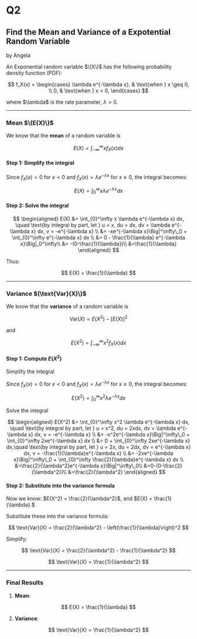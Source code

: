 # Q2
## Find the Mean and Variance of a Expotential Random Variable
by Angela

An Exponential random variable $\(X\)$ has the following probability density function (PDF):

$$
f_X(x) = 
\begin{cases}
\lambda e^{-\lambda x}, & \text{when } x \geq 0, \\
0, & \text{when } x < 0,
\end{cases}
$$

where $\lambda\$ is the rate parameter, $\lambda > 0$.

---

### Mean $\(E(X)\)$

We know that the **mean** of a random variable is

$$
E(X) = \int_{-\infty}^\infty x f_X(x) dx
$$

#### Step 1: Simplify the integral

Since $f_X(x) = 0$ for $x < 0$ and  $f_X(x) = \lambda e^{-\lambda x}$ for $x \geq 0$, the integral becomes:

$$
E(X) = \int_{0}^\infty x \lambda e^{-\lambda x} dx
$$

#### Step 2: Solve the integral

$$
\begin{aligned}
E(X) &= \int_{0}^\infty x \lambda e^{-\lambda x} dx, \quad \text{by integral by part, let } u = x,  du = dx,  dv = \lambda e^{-\lambda x} dx,  v = -e^{-\lambda x} \\
&= -xe^{-\lambda x}\Big|^\infty\_0 + \int_{0}^\infty e^{-\lambda x} dx \\
&= 0 - \frac{1}{\lambda} e^{-\lambda x}\Big|_0^\infty\\
&= -(0-\frac{1}{\lambda})\\
&=\frac{1}{\lambda}
\end{aligned}
$$

Thus:

$$
E(X) = \frac{1}{\lambda}
$$

---

### Variance $(\text{Var}(X)\)$

We know that the **variance** of a random variable is 

$$
\text{Var}(X) = E(X^2) - [E(X)]^2
$$

and

$$
E(X^2) = \int_{-\infty}^\infty x^2 f_X(x) dx
$$

#### Step 1: Compute $E(X^2)$

Simplify the integral

Since $f_X(x) = 0$ for $x < 0$ and  $f_X(x) = \lambda e^{-\lambda x}$ for $x \geq 0$, the integral becomes:

$$
E(X^2) = \int_{0}^\infty x^2 \lambda e^{-\lambda x} dx
$$

Solve the integral

$$
\begin{aligned}
E(X^2) &= \int_{0}^\infty x^2 \lambda e^{-\lambda x} dx, \quad \text{by integral by part, let } u = x^2,  du = 2xdx,  dv = \lambda e^{-\lambda x} dx,  v = -e^{-\lambda x} \\
&= -x^2e^{-\lambda x}\Big|^\infty\_0 + \int_{0}^\infty 2xe^{-\lambda x} dx \\
&= 0 + \int_{0}^\infty 2xe^{-\lambda x} dx,\quad \text{by integral by part, let } u = 2x,  du = 2dx,  dv = e^{-\lambda x} dx,  v = -\frac{1}{\lambda}e^{-\lambda x} \\
&= -2xe^{-\lambda x}\Big|^\infty\_0 + \int_{0}^\infty \frac{2}{\lambda}e^{-\lambda x} dx \\
&=\frac{2}{\lambda^2}e^{-\lambda x}\Big|^\infty\_0\\
&=0-(0-\frac{2}{\lambda^2})\\
&=\frac{2}{\lambda^2}
\end{aligned}
$$

#### Step 2: Substitute into the variance formula

Now we know: $E(X^2) = \frac{2}{\lambda^2}$, and $E(X) = \frac{1}{\lambda}.$

Substitute these into the variance formula:

$$
\text{Var}(X) = \frac{2}{\lambda^2} - \left(\frac{1}{\lambda}\right)^2
$$

Simplify:

$$
\text{Var}(X) = \frac{2}{\lambda^2} - \frac{1}{\lambda^2}
$$

$$
\text{Var}(X) = \frac{1}{\lambda^2}
$$

---

### Final Results

1. **Mean**:

$$
E(X) = \frac{1}{\lambda}
$$

2. **Variance**:

$$
\text{Var}(X) = \frac{1}{\lambda^2}
$$
